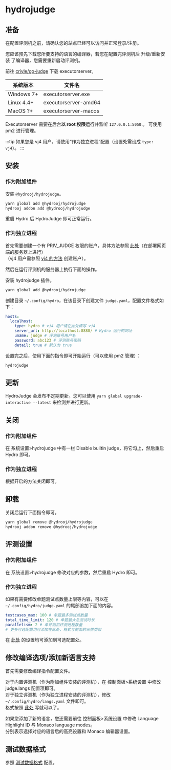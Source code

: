 # hydrojudge

## 准备

在配置评测机之前，请确认您的站点已经可以访问并正常登录/注册。

您应该预先下载您所要支持的语言的编译器，若您在配置完评测机后 升级/重新安装 了编译器，您需要重新启动评测机。

前往 [criyle/go-judge](https://github.com/criyle/go-judge/releases) 下载 executorserver。

| 系统版本   | 文件名               |
| ---------- | -------------------- |
| Windows 7+ | executorserver.exe   |
| Linux 4.4+ | executorserver-amd64 |
| MacOS ?+   | executorserver-macos |

Executorserver 需要在后台**以 root 权限**运行并监听 `127.0.0.1:5050` 。
可使用 pm2 进行管理。

:::tip
如果您是 vj4 用户，请使用“作为独立进程”配置（设置处需设成 `type: vj4`）。
:::

## 安装

### 作为附加组件

安装 `@hydrooj/hydrojudge`。

```sh
yarn global add @hydrooj/hydrojudge
hydrooj addon add @hydrooj/hydrojudge
```

重启 Hydro 后 HydroJudge 即可正常运行。

### 作为独立进程

首先需要创建一个有 PRIV_JUDGE 权限的账户，具体方法参照 [此处](/install/cli.html#创建评测账号)（在部署网页端的服务器上进行）  
（vj4 用户需参照 [vj4 的方法](https://github.com/vijos/vj4#judging) 创建账户）。

然后在运行评测机的服务器上执行下面的操作。

安装 hydrojudge 插件。

```sh
yarn global add @hydrooj/hydrojudge
```

创建目录 `~/.config/hydro`，在该目录下创建文件 `judge.yaml`，配置文件格式如下：

```yaml
hosts:
  localhost:
    type: hydro # vj4 用户请在此处填写 vj4
    server_url: http://localhost:8888/ # Hydro 运行的网址
    uname: judge # 评测账号用户名
    password: abc123 # 评测账号密码
    detail: true # 默认为 true
```

设置完之后，使用下面的指令即可开始运行（可以使用 pm2 管理）：

```sh
hydrojudge
```

## 更新

HydroJudge 会发布不定期更新。您可以使用 `yarn global upgrade-interactive --latest` 来检测并进行更新。

## 关闭

### 作为附加组件

在 系统设置>hydrojudge 中有一栏 Disable builtin judge，将它勾上，然后重启 Hydro 即可。

### 作为独立进程

根据开启的方法关闭即可。

## 卸载

关闭后运行下面指令即可。

```sh
yarn global remove @hydrooj/hydrojudge
hydrooj addon remove @hydrooj/hydrojudge
```

## 评测设置

### 作为附加组件

在 系统设置>hydrojudge 修改对应的参数，然后重启 Hydro 即可。

### 作为独立进程

如果有需要修改单题测试点数量上限等内容，可以在 `~/.config/hydro/judge.yaml` 的尾部追加下面的内容。

```yaml
testcases_max: 100 # 单题最多测试点数量
total_time_limit: 120 # 单题最大总测试时长
parallelism: 2 # 单评测机评测进程数量
# 更多可选配置均可添加在此处，格式与前面的三排类似
```
在 [此处](https://github.com/hydro-dev/Hydro/blob/9c0afa38e3e6fa886ab9e9237847893fa6714392/packages/hydrojudge/src/config.ts#L12) 的设置均可添加到可选配置处。

## 修改编译选项/添加新语言支持

首先需要修改编译指令配置文件。

对于内置评测机（作为附加组件安装的评测机），在 控制面板>系统设置 中修改 judge.langs 配置项即可。  
对于独立评测机（作为独立进程安装的评测机），修改 `~/.config/hydro/langs.yaml` 文件即可。  
格式按照 [此处](https://github.com/hydro-dev/Hydro/blob/d33401c4e99ad3f125500a77637e9f486cb24c0b/packages/hydrojudge/setting.yaml#L41) 写就可以了。

如果您添加了新的语言，您还需要前往 控制面板>系统设置 中修改 Language Highlight ID 与 Monaco language modes。  
分别表示选择对应的语言后的高亮设置和 Monaco 编辑器设置。

## 测试数据格式

参照 [测试数据格式](/docs/testdata.html) 配置。